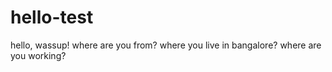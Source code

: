 # hello-test



hello, wassup!
where are you from?
where you live in bangalore?
where are you working?

